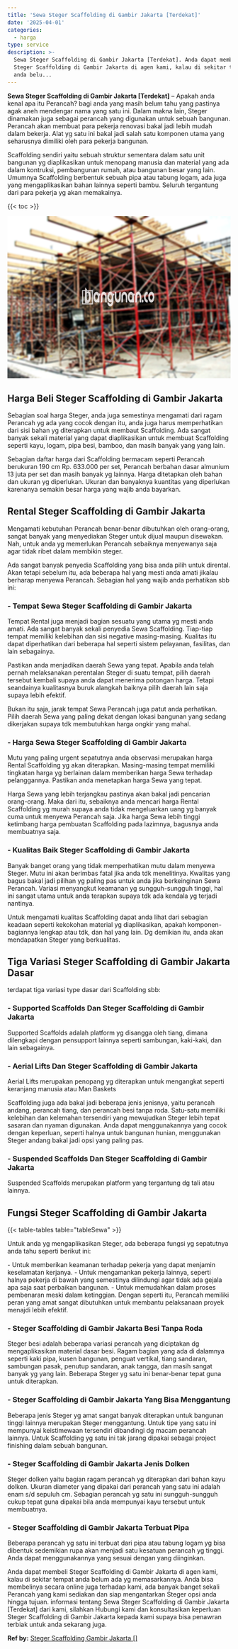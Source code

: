 ```yaml
---
title: 'Sewa Steger Scaffolding di Gambir Jakarta [Terdekat]'
date: '2025-04-01'
categories:
  - harga
type: service
description: >-
  Sewa Steger Scaffolding di Gambir Jakarta [Terdekat]. Anda dapat membeli
  Steger Scaffolding di Gambir Jakarta di agen kami, kalau di sekitar tempat
  anda belu...
---
```


**Sewa Steger Scaffolding di Gambir Jakarta \[Terdekat\]** – Apakah anda kenal apa itu Perancah? bagi anda yang masih belum tahu yang pastinya agak aneh mendengar nama yang satu ini. Dalam makna lain, Steger dinamakan juga sebagai perancah yang digunakan untuk sebuah bangunan. Perancah akan membuat para pekerja renovasi bakal jadi lebih mudah dalam bekerja. Alat yg satu ini bakal jadi salah satu komponen utama yang seharusnya dimiliki oleh para pekerja bangunan.

Scaffolding sendiri yaitu sebuah struktur sementara dalam satu unit bangunan yg diaplikasikan untuk menopang manusia dan material yang ada dalam kontruksi, pembangunan rumah, atau bangunan besar yang lain. Umumnya Scaffolding berbentuk sebuah pipa atau tabung logam, ada juga yang mengaplikasikan bahan lainnya seperti bambu. Seluruh tergantung dari para pekerja yg akan memakainya.

{{< toc >}}

![Sewa Steger Scaffolding di Gambir Jakarta [Terdekat]](/images/sewa-scaffolding-steger-21.png)

## Harga Beli Steger Scaffolding di Gambir Jakarta

Sebagian soal harga Steger, anda juga semestinya mengamati dari ragam Perancah yg ada yang cocok dengan itu, anda juga harus memperhatikan dari sisi bahan yg diterapkan untuk membaut Scaffolding. Ada sangat banyak sekali material yang dapat diaplikasikan untuk membuat Scaffolding seperti kayu, logam, pipa besi, bamboo, dan masih banyak yang yang lain.

Sebagian daftar harga dari Scaffolding bermacam seperti Perancah berukuran 190 cm Rp. 633.000 per set, Perancah berbahan dasar almunium 13 juta per set dan masih banyak yg lainnya. Harga ditetapkan oleh bahan dan ukuran yg diperlukan. Ukuran dan banyaknya kuantitas yang diperlukan karenanya semakin besar harga yang wajib anda bayarkan.

## Rental Steger Scaffolding di Gambir Jakarta

Mengamati kebutuhan Perancah benar-benar dibutuhkan oleh orang-orang, sangat banyak yang menyediakan Steger untuk dijual maupun disewakan. Nah, untuk anda yg memerlukan Perancah sebaiknya menyewanya saja agar tidak ribet dalam membikin steger.

Ada sangat banyak penyedia Scaffolding yang bisa anda pilih untuk dirental. Akan tetapi sebelum itu, ada beberapa hal yang mesti anda amati jikalau berharap menyewa Perancah. Sebagian hal yang wajib anda perhatikan sbb ini:

### \- Tempat Sewa Steger Scaffolding di Gambir Jakarta

Tempat Rental juga menjadi bagian sesuatu yang utama yg mesti anda amati. Ada sangat banyak sekali penyedia Sewa Scaffolding. Tiap-tiap tempat memiliki kelebihan dan sisi negative masing-masing. Kualitas itu dapat diperhatikan dari beberapa hal seperti sistem pelayanan, fasilitas, dan lain sebagainya.

Pastikan anda menjadikan daerah Sewa yang tepat. Apabila anda telah pernah melaksanakan perentalan Steger di suatu tempat, pilih daerah tersebut kembali supaya anda dapat menerima potongan harga. Tetapi seandainya kualitasnya buruk alangkah baiknya pilih daerah lain saja supaya lebih efektif.

Bukan itu saja, jarak tempat Sewa Perancah juga patut anda perhatikan. Pilih daerah Sewa yang paling dekat dengan lokasi bangunan yang sedang dikerjakan supaya tdk membutuhkan harga ongkir yang mahal.

### \- Harga Sewa Steger Scaffolding di Gambir Jakarta

Mutu yang paling urgent sepatutnya anda observasi merupakan harga Rental Scaffolding yg akan diterapkan. Masing-masing tempat memiliki tingkatan harga yg berlainan dalam memberikan harga Sewa terhadap pelanggannya. Pastikan anda menetapkan harga Sewa yang tepat.

Harga Sewa yang lebih terjangkau pastinya akan bakal jadi pencarian orang-orang. Maka dari itu, sebaiknya anda mencari harga Rental Scaffolding yg murah supaya anda tidak mengeluarkan uang yg banyak cuma untuk menyewa Perancah saja. Jika harga Sewa lebih tinggi ketimbang harga pembuatan Scaffolding pada lazimnya, bagusnya anda membuatnya saja.

### \- Kualitas Baik Steger Scaffolding di Gambir Jakarta

Banyak banget orang yang tidak memperhatikan mutu dalam menyewa Steger. Mutu ini akan berimbas fatal jika anda tdk menelitinya. Kwalitas yang bagus bakal jadi pilihan yg paling pas untuk anda jika berkeinginan Sewa Perancah. Variasi menyangkut keamanan yg sungguh-sungguh tinggi, hal ini sangat utama untuk anda terapkan supaya tdk ada kendala yg terjadi nantinya.

Untuk mengamati kualitas Scaffolding dapat anda lihat dari sebagian keadaan seperti kekokohan material yg diaplikasikan, apakah komponen-bagiannya lengkap atau tdk, dan hal yang lain. Dg demikian itu, anda akan mendapatkan Steger yang berkualitas.

## Tiga Variasi Steger Scaffolding di Gambir Jakarta Dasar

terdapat tiga variasi type dasar dari Scaffolding sbb:

### \- Supported Scaffolds Dan Steger Scaffolding di Gambir Jakarta

Supported Scaffolds adalah platform yg disangga oleh tiang, dimana dilengkapi dengan pensupport lainnya seperti sambungan, kaki-kaki, dan lain sebagainya.

### \- Aerial Lifts Dan Steger Scaffolding di Gambir Jakarta

Aerial Lifts merupakan penopang yg diterapkan untuk mengangkat seperti keranjang manusia atau Man Baskets

Scaffolding juga ada bakal jadi beberapa jenis jenisnya, yaitu perancah andang, perancah tiang, dan perancah besi tanpa roda. Satu-satu memiliki kelebihan dan kelemahan tersendiri yang mewujudkan Steger lebih tepat sasaran dan nyaman digunakan. Anda dapat menggunakannya yang cocok dengan keperluan, seperti halnya untuk bangunan hunian, menggunakan Steger andang bakal jadi opsi yang paling pas.

### \- Suspended Scaffolds Dan Steger Scaffolding di Gambir Jakarta

Suspended Scaffolds merupakan platform yang tergantung dg tali atau lainnya.

## Fungsi Steger Scaffolding di Gambir Jakarta

{{< table-tables table="tableSewa" >}}

Untuk anda yg mengaplikasikan Steger, ada beberapa fungsi yg sepatutnya anda tahu seperti berikut ini:

\- Untuk memberikan keamanan terhadap pekerja yang dapat menjamin keselamatan kerjanya. - Untuk mengamankan pekerja lainnya, seperti halnya pekerja di bawah yang semestinya dilindungi agar tidak ada gejala apa saja saat perbaikan bangunan. - Untuk memudahkan dalam proses pembenaran meski dalam ketinggian. Dengan seperti itu, Perancah memiliki peran yang amat sangat dibutuhkan untuk membantu pelaksanaan proyek menajdi lebih efektif.

### \- Steger Scaffolding di Gambir Jakarta Besi Tanpa Roda

Steger besi adalah beberapa variasi perancah yang diciptakan dg mengaplikasikan material dasar besi. Ragam bagian yang ada di dalamnya seperti kaki pipa, kusen bangunan, penguat vertikal, tiang sandaran, sambungan pasak, penutup sandaran, anak tangga, dan masih sangat banyak yg yang lain. Beberapa Steger yg satu ini benar-benar tepat guna untuk diterapkan.

### \- Steger Scaffolding di Gambir Jakarta Yang Bisa Menggantung

Beberapa jenis Steger yg amat sangat banyak diterapkan untuk bangunan tinggi lainnya merupakan Steger menggantung. Untuk tipe yang satu ini mempunyai keistimewaan tersendiri dibandingi dg macam perancah lainnya. Untuk Scaffolding yg satu ini tak jarang dipakai sebagai project finishing dalam sebuah bangunan.

### \- Steger Scaffolding di Gambir Jakarta Jenis Dolken

Steger dolken yaitu bagian ragam perancah yg diterapkan dari bahan kayu dolken. Ukuran diameter yang dipakai dari perancah yang satu ini adalah enam s/d sepuluh cm. Sebagian perancah yg satu ini sungguh-sungguh cukup tepat guna dipakai bila anda mempunyai kayu tersebut untuk membuatnya.

### \- Steger Scaffolding di Gambir Jakarta Terbuat Pipa

Beberapa perancah yg satu ini terbuat dari pipa atau tabung logam yg bisa dibentuk sedemikian rupa akan menjadi satu kesatuan perancah yg tinggi. Anda dapat menggunakannya yang sesuai dengan yang diinginkan.

Anda dapat membeli Steger Scaffolding di Gambir Jakarta di agen kami, kalau di sekitar tempat anda belum ada yg memasarkannya. Anda bisa membelinya secara online juga terhadap kami, ada banyak banget sekali Perancah yang kami sediakan dan siap mengantarkan Steger opsi anda hingga tujuan. informasi tentang Sewa Steger Scaffolding di Gambir Jakarta \[Terdekat\] dari kami, silahkan Hubungi kami dan konsultasikan keperluan Steger Scaffolding di Gambir Jakarta kepada kami supaya bisa penawran terbiak untuk anda sekarang juga.

**Ref by:** [Steger Scaffolding Gambir Jakarta []](https://id.wikipedia.org/wiki/Steger)
